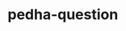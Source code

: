 # pedha-question
<!DOCTYPE html>
<html lang="en">
<head>
    <meta charset="UTF-8">
    <meta http-equiv="X-UA-Compatible" content="IE=edge">
    <meta name="viewport" content="width=device-width, initial-scale=1.0">
    <title>Document</title>
</head>
<body>
    <img src="Screenshot_2022-07-19_202523.jpg" alt=""><br>
    <img src="Screenshot_2022-07-19_202528.jpg" alt=""><br>
    <img src="Screenshot_2022-07-19_202537.jpg" alt=""><br>
    <img src="Screenshot_2022-07-19_202546.jpg" alt=""><br>
    <img src="Screenshot_2022-07-19_202553.jpg" alt=""><br>
    <img src="Screenshot_2022-07-19_202558.jpg" alt=""><br>
    <img src="Screenshot_2022-07-19_202608.jpg" alt=""><br>
    <img src="Screenshot_2022-07-19_202615.jpg" alt=""><br>
    <img src="Screenshot_2022-07-19_202620.jpg" alt=""><br>
    <img src="Screenshot_2022-07-19_202628.jpg" alt=""><br>
    <img src="Screenshot_2022-07-19_202646.jpg" alt=""><br>
    <img src="Screenshot_2022-07-19_202705.jpg" alt=""><br>


    
    
   
   
   
   
    
   
</body>
</html>
